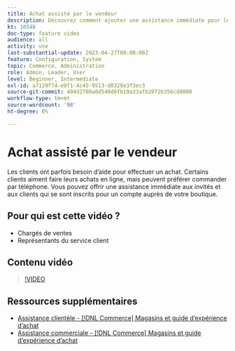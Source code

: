 ```yaml
---
title: Achat assisté par le vendeur
description: Découvrez comment ajouter une assistance immédiate pour les invités et les clients qui se sont inscrits à un compte dans votre boutique.
kt: 10548
doc-type: feature video
audience: all
activity: use
last-substantial-update: 2023-04-27T00:00:00Z
feature: Configuration, System
topic: Commerce, Administration
role: Admin, Leader, User
level: Beginner, Intermediate
exl-id: a7129f74-e9f1-4c45-9513-d0328e3f3ec3
source-git-commit: 404d2708a6d540d6fb19a33afb20726356cd8000
workflow-type: tm+mt
source-wordcount: '98'
ht-degree: 0%

---
```


# Achat assisté par le vendeur

Les clients ont parfois besoin d’aide pour effectuer un achat. Certains clients aiment faire leurs achats en ligne, mais peuvent préférer commander par téléphone. Vous pouvez offrir une assistance immédiate aux invités et aux clients qui se sont inscrits pour un compte auprès de votre boutique.

## Pour qui est cette vidéo ?

- Chargés de ventes
- Représentants du service client

## Contenu vidéo

>[!VIDEO](https://video.tv.adobe.com/v/343662?quality=12&learn=on)

## Ressources supplémentaires

- [ Assistance clientèle - [!DNL Commerce] Magasins et guide d’expérience d’achat](https://experienceleague.adobe.com/docs/commerce-admin/customers/customer-accounts/manage/login-as-customer.html?lang=fr)
- [Assistance commerciale - [!DNL Commerce] Magasins et guide d’expérience d’achat](https://experienceleague.adobe.com/docs/commerce-admin/stores-sales/introduction.html?lang=fr#shopping-assistance)
